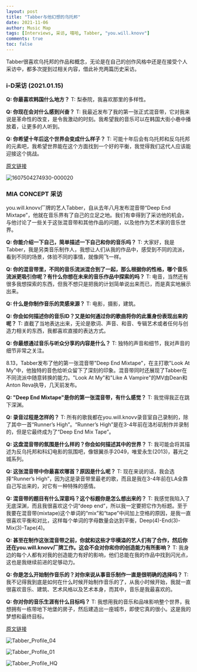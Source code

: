 ```yaml
---
layout: post
title: "Tabber与他幻想的乌托邦"
date: 2021-11-06
author: Music Map
tags: [Interviews, 采访, 嘻哈, Tabber, "you.will.knovv"]
comments: true
toc: false
---
```


Tabber很喜欢乌托邦的作品和概念，无论是在自己的创作风格中还是在接受个人采访中，都多次提到过相关内容，借此补充两篇历史采访。

### i-D采访 (2021.01.15)

**Q: 你最喜欢韩国什么地方？**
T: 梨泰院，我喜欢那里的多样性。

**Q: 你现在会对什么感到兴奋？**
T: 我最近发布了我的第一张正式混音带，它对我来说是革命性的改变，是令我激动的时刻。我希望我的音乐可以在韩国大街小巷中播放着，让更多的人听到。

**Q: 你希望十年后这个世界会变成什么样子？**
T: 可能十年后会有乌托邦和反乌托邦的元素吧，我希望世界能在这个方面找到一个好的平衡，我觉得我们这代人应该能迎接这个挑战。

[原文链接](https://i-d.vice.com/en_uk/article/7k9ky4/seouls-young-future-shapers-are-forming-a-more-enlightened-post-pandemic-city)

![1607504274930-000020](https://tva1.sinaimg.cn/large/008i3skNgy1gw5olzicihj30u012u7as.jpg#pic-center)

### MIA CONCEPT 采访

you.will.knovv厂牌的艺人Tabber，自从去年八月发布混音带“Deep End Mixtape”，他就在音乐界有了自己的立足之地。我们有幸得到了采访他的机会，与他讨论了一些关于这张混音带和其他作品的问题，以及他作为艺术家的音乐世界。

**Q: 你能介绍一下自己，简单描述一下自己和你的音乐吗？**
T: 大家好，我是Tabber，我是另类音乐制作人，我想让人们从我的作品中，感受到不同的流派，看到不同的场景，体验不同的事情，就像网飞一样。

**Q: 你的混音带里，不同的音乐流派混合到了一起，那么根据你的性格，哪个音乐流派更吸引你呢？有什么你想在未来的音乐作品中探索的吗？**
T: 电音，当然还有很多我想探索的东西，但我不想只是把我的计划简单说出来而已，而是真实地展示出来。

**Q: 什么是你制作音乐的灵感来源？**
T: 电影，摄影，建筑。

**Q: 你会如何描述你的音乐ID？又是如何通过你的歌曲将你的此重身份表现出来的呢？**
T: 直截了当地表达出来，无论是歌词、声音、和音、专辑艺术或者任何与创造力相关的东西，我都喜欢直接的表达方式。

**Q: 你最想通过音乐与听众分享的内容是什么？**
T: 独特的声音和细节，我对声音的细节非常之关注。

8.13，Tabber发布了他的第一张混音带"Deep End Mixtape"，在主打歌"Look At My"中，他独特的音色给听众留下了深刻的印象。混音带同时还展现了Tabber在不同流派中随意转换的能力。"Look At My"和"Like A Vampire"的MV由Dean和Anton Reva执导，几天前发布。

**Q: "Deep End Mixtape"是你的第一张混音带，有什么感觉？**
T: 我觉得我正在跳下深渊。

**Q: 录音过程是怎样的？**
T: 所有的歌我都在you.will.knovv录音室自己录制的，除了其中一首“Runner’s High”。“Runner’s High”是在3-4年前在洛杉矶制作并录制的，但是它最终成为了“Deep End Mix Tape”。

**Q: 这盘混音带的氛围是什么样的？你会如何描述其中的世界？**
T: 我可能会将其描述为反乌托邦和科幻电影的氛围吧，像银翼杀手2049，唯爱永生(2013)，暮光之城系列。

**Q: 这张混音带中你最喜欢哪首？原因是什么呢？**
T: 现在来说的话，我会选择“Runner’s High”，因为这是录音带里最老的歌，而且是我在3-4年前在LA全靠自己写出来的，对它有一种特殊的感情。

**Q: 混音带的题目有什么深意吗？这个标题你是怎么想出来的？**
T: 我感觉我陷入了无底深渊，而且我很喜欢这个词“deep end”，所以我一定要把它作为标题。至于我要在混音带(mixtape)这个单词的“mix”和“tape”中间加上空格的原因，是我一直很喜欢平衡和对比，这样每个单词的字母数量会达到平衡，Deep(4)-End(3)-Mix(3)-Tape(4)。

**Q: 甚至在制作这张混音带之前，你就和这些才华横溢的艺人们有了合作，然后你还在you.will.knovv厂牌工作。这会不会对你和你的创造能力有所影响？**
T: 我身边的每个人都有对我的创造能力有好的影响，他们总能在我的作品中找到闪光点，这也是我继续前进的足够动力。

**Q: 你是怎么开始制作音乐的？对你来说从事音乐制作一直是很明确的选择吗？**
T: 我不记得我到底是如何在什么时候开始制作音乐的了，从我小时候开始，我就一直很喜欢音乐、建筑、艺术风格以及艺术本身，而其中，音乐是我最喜欢的。

**Q: 你对你的音乐生涯有什么目标吗？**
T: 我想用我的音乐和品味影响整个世界，我想拥有一栋带地下地堡的房子，然后建造出一座城市，即使它真的很小。这是我的梦想和最终目标。

[原文链接](https://www.miaconcept.be/interview-tabber)

![Tabber_Profile_04](https://tva1.sinaimg.cn/large/008i3skNgy1gw5om3gy5jj30ku0s43zx.jpg#pic_center)

![Tabber_Profile_01](https://tva1.sinaimg.cn/large/008i3skNgy1gw5om2b9joj30l80s4abd.jpg#pic_center)

![Tabber_Profile_HQ](https://tva1.sinaimg.cn/large/008i3skNgy1gw5om4neewj30ni0voq51.jpg#pic_center)
